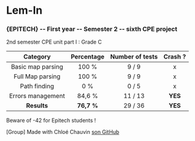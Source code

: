 # Lem-In
### {EPITECH} -- First year -- Semester 2 -- sixth CPE project

2nd semester CPE unit part I : Grade C

|      Category     | Percentage | Number of tests | Crash ? |
|:-----------------:|:----------:|:---------------:|:-------:|
| Basic map parsing |    100 %   |      9 / 9      |    x    |
|  Full Map parsing |    100 %   |      9 / 9      |    x    |
|    Path finding   |     0 %    |      0 / 5      |    x    |
| Errors management |   84,6 %   |     11 / 13     | **YES** |
|    **Results**    | **76,7 %** |     29 / 36     | **YES** |

Beware of -42 for Epitech students !

[Group] Made with Chloé Chauvin [son GitHub](https://github.com/Nekory23)